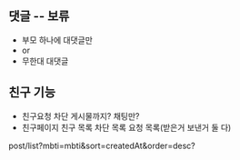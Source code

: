 ## 댓글 -- 보류
- 부모 하나에 대댓글만
- or
- 무한대 대댓글

## 친구 기능
- 친구요청 차단 게시물까지? 채팅만? 
- 친구페이지 친구 목록 차단 목록 요청 목록(받은거 보낸거 둘 다) 

post/list?mbti=mbti&sort=createdAt&order=desc?

## 